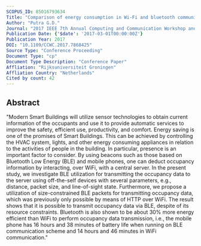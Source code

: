 ```yaml
---
SCOPUS_ID: 85016793634
Title: "Comparison of energy consumption in Wi-Fi and bluetooth communication in a Smart Building"
Author: "Putra G.D."
Journal: "2017 IEEE 7th Annual Computing and Communication Workshop and Conference, CCWC 2017"
Publication Date: {'$date': '2017-03-01T00:00:00Z'}
Publication Year: 2017
DOI: "10.1109/CCWC.2017.7868425"
Source Type: "Conference Proceeding"
Document Type: "cp"
Document Type Description: "Conference Paper"
Affliation: "Rijksuniversiteit Groningen"
Affliation Country: "Netherlands"
Cited by count: 42
---
```


## Abstract
"Modern Smart Buildings will utilize sensor technologies to obtain current information of the occupants and use it to provide automatic services to improve the safety, efficient use, productivity, and comfort. Energy saving is one of the promises of Smart Buildings. This can be achieved by controlling the HVAC system, lights, and other energy consuming appliances in relation to the activities of people in the building. In particular, presence is an important factor to consider. By using beacons such as those based on Bluetooth Low Energy (BLE) and mobile phones, one can deduct occupancy information by interacting, over WiFi, with a central server. In the present study, we investigate BLE utilization for transmitting the occupancy data to the server using off-the-self devices with several parameters, e.g., distance, packet size, and line-of-sight state. Furthermore, we propose a utilization of size-constrained BLE packets for transmitting occupancy data, which was previously only possible by means of HTTP over WiFi. The result shows that it is possible to transmit occupancy data via BLE, despite of its resource constraints. Bluetooth is also shown to be about 30% more energy efficient than WiFi to perform occupancy data transmission, i.e., the mobile phone has 16 hours and 38 minutes of battery life when running on BLE communication scheme and 14 hours and 46 minutes in WiFi communication."
